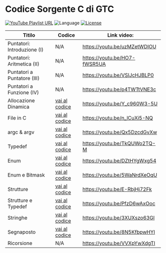 # Codice Sorgente C di GTC
<p align="left">
    <a href="https://www.youtube.com/playlist?list=PLVtGJfbzVd1GiC_EmIZ9sKBd614-L8_CE" target="_blank"><img src="https://img.shields.io/badge/playlist-YouTube-red" alt="YouTube Playlist URL"></a>
    <a><img src="https://img.shields.io/badge/language-C-darkgrey" alt="Language"></a>
    <a href="https://github.com/gethecookie/playlist_c/blob/master/LICENSE"><img src="https://img.shields.io/badge/license-MIT-green" alt="License"></a>
</p>

| Titilo                       | Codice                                                                                  |   Link video:                |
|------------------------------|-----------------------------------------------------------------------------------------|------------------------------|
| Puntatori: Introduzione (I)  | N/A                                                                                     | https://youtu.be/uzMZetWDIOU |
| Puntatori: Aritmetica (II)   | N/A                                                                                     | https://youtu.be/HO7-fWSR5UA |
| Puntatori a Puntatore (III)  | N/A                                                                                     | https://youtu.be/VSIJcHJBLP0 |
| Puntatori a Funzione (IV)    | N/A                                                                                     | https://youtu.be/p4TWTtVNE3c |
| Allocazione Dinamica         |[vai al codice](https://github.com/gethecookie/playlist_c/tree/main/video_array_dinamici)| https://youtu.be/Y_c960W3-5U |
| File in C                    |[vai al codice](https://github.com/gethecookie/playlist_c/tree/main/video_file)          | https://youtu.be/n_lCuXi5-NQ |
| argc & argv                  |[vai al codice](https://github.com/gethecookie/playlist_c/tree/main/video_argc_argv)     | https://youtu.be/Qx5DzcdGvXw |
| Typedef                      |[vai al codice](https://github.com/gethecookie/playlist_c/tree/main/video_typedef)       | https://youtu.be/TkQUWo2TQ-M |
| Enum                         |[vai al codice](https://github.com/gethecookie/playlist_c/tree/main/video_enum)          | https://youtu.be/DZtHYgWxg54 |
| Enum e Bitmask               |[vai al codice](https://github.com/gethecookie/playlist_c/tree/main/video_enum_bitmask)  | https://youtu.be/5WaNrdXeOqU |
| Strutture                    |[vai al codice](https://github.com/gethecookie/playlist_c/tree/main/video_strutture)     | https://youtu.be/E-RbjHj72Fk |
| Strutture e Typedef          |[vai al codice](https://github.com/gethecookie/playlist_c/tree/main/video_strutture)     | https://youtu.be/PfzD6wAxOoc |
| Stringhe                     |[vai al codice](https://github.com/gethecookie/playlist_c/tree/main/video_stringhe)      | https://youtu.be/3XUXszo63GI |
| Segnaposto                   |[vai al codice](https://github.com/gethecookie/playlist_c/tree/main/video_segnaposto)    | https://youtu.be/8N5KfbpwHYI |
| Ricorsione                   | N/A                                                                                     | https://youtu.be/VVXpYwXdgTI |
